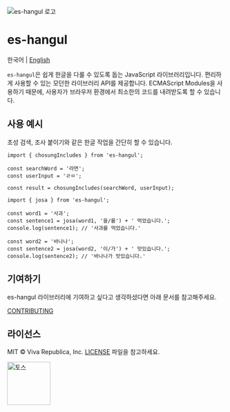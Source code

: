 ![es-hangul 로고](https://github.com/toss/es-hangul/assets/69495129/433ddc8c-b32d-4c4c-8b60-5cc9cbe315d3)

# es-hangul

한국어 | [English](https://github.com/toss/es-hangul/blob/main/README-en_us.md)

`es-hangul`은 쉽게 한글을 다룰 수 있도록 돕는 JavaScript 라이브러리입니다. 편리하게 사용할 수 있는 모던한 라이브러리 API를 제공합니다. ECMAScript Modules을 사용하기 때문에, 사용자가 브라우저 환경에서 최소한의 코드를 내려받도록 할 수 있습니다.

## 사용 예시

초성 검색, 조사 붙이기와 같은 한글 작업을 간단히 할 수 있습니다.

```tsx
import { chosungIncludes } from 'es-hangul';

const searchWord = '라면';
const userInput = 'ㄹㅁ';

const result = chosungIncludes(searchWord, userInput);
```

```tsx
import { josa } from 'es-hangul';

const word1 = '사과';
const sentence1 = josa(word1, '을/를') + ' 먹었습니다.';
console.log(sentence1); // '사과를 먹었습니다.'

const word2 = '바나나';
const sentence2 = josa(word2, '이/가') + ' 맛있습니다.';
console.log(sentence2); // '바나나가 맛있습니다.'
```

## 기여하기

es-hangul 라이브러리에 기여하고 싶다고 생각하셨다면 아래 문서를 참고해주세요.

[CONTRIBUTING](https://github.com/toss/es-hangul/blob/main/.github/CONTRIBUTING.md)

## 라이선스

MIT © Viva Republica, Inc. [LICENSE](https://github.com/toss/es-hangul/blob/main/LICENSE) 파일을 참고하세요.

<a title="토스" href="https://toss.im">
  <picture>
    <source media="(prefers-color-scheme: dark)" srcset="https://static.toss.im/logos/png/4x/logo-toss-reverse.png">
    <img alt="토스" src="https://static.toss.im/logos/png/4x/logo-toss.png" width="100">
  </picture>
</a>
